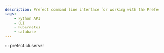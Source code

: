 ```yaml
---
description: Prefect command line interface for working with the Prefect backend.
tags:
    - Python API
    - CLI
    - Kubernetes
    - database
---
```


::: prefect.cli.server